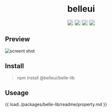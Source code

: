 <!-- ⚠️ This README has been generated from the file(s) "/Users/wusong/Code/github-project/belleui/packages/belle-lib/readme/blueprint.md" ⚠️--><h1 align="center">belleui</h1>

<p align="center">
		<a href="https://npmcharts.com/compare/@belleui/belle-lib?minimal=true"><img alt="Downloads per month" src="https://img.shields.io/npm/dm/@belleui/belle-lib.svg" height="20"/></a>
<a href="https://www.npmjs.com/package/@belleui/belle-lib"><img alt="NPM Version" src="https://img.shields.io/npm/v/@belleui/belle-lib.svg" height="20"/></a>
<a href="https://github.com/belleui/belleui/blob/master/packages/belle-lib"><img alt="TypeScript" src="https://img.shields.io/npm/types/@belleui/belle-lib" height="20"/></a>
<a href="https://www.webcomponents.org/element/@belleui/belle-lib"><img alt="Published on webcomponents.org" src="https://img.shields.io/badge/webcomponents.org-published-blue.svg" height="20"/></a>
	</p>



[](#preview)

## Preview

![screent shot](./image/screenshot.png)


[](#install)

## Install

> npm install @belleui/belle-lib


[](#useage)

## Useage

{{ load:./packages/belle-lib/readme/property.md }}

